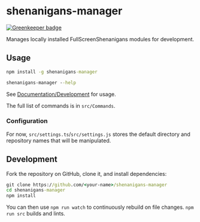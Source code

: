 # shenanigans-manager

[![Greenkeeper badge](https://badges.greenkeeper.io/FullScreenShenanigans/shenanigans-manager.svg)](https://greenkeeper.io/)

Manages locally installed FullScreenShenanigans modules for development.

## Usage

```cmd
npm install -g shenanigans-manager

shenanigans-manager --help
```

See [Documentation/Development](https://github.com/FullScreenShenanigans/Documentation/blob/master/Development.md) for usage.

The full list of commands is in `src/Commands`.

### Configuration

For now, `src/settings.ts`/`src/settings.js` stores the default directory and repository names that will be manipulated.


## Development

Fork the repository on GitHub, clone it, and install dependencies:

```cmd
git clone https://github.com/<your-name>/shenanigans-manager
cd shenanigans-manager
npm install
```

You can then use `npm run watch` to continuously rebuild on file changes.
`npm run src` builds and lints.
